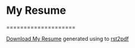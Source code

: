 # My Resume
====================

[Download My Resume](https://github.com/zeenfaizpy/Resume/blob/master/faizal.pdf) generated using to [rst2pdf](https://github.com/rst2pdf/rst2pdf)
